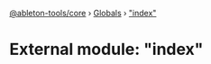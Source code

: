 [@ableton-tools/core](../README.md) › [Globals](../globals.md) › ["index"](_index_.md)

# External module: "index"


